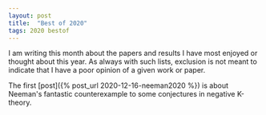 ```yaml
---
layout: post
title:  "Best of 2020"
tags: 2020 bestof
---
```

<div style="display:none">
$
\newcommand\A{\mathrm{A}}
\newcommand\E{\mathrm{E}}
\newcommand\G{\mathrm{G}}
\newcommand\H{\mathrm{H}}
\newcommand\K{\mathrm{K}}
\newcommand\L{\mathrm{L}}
\newcommand\M{\mathrm{M}}
\newcommand\Ascr{\mathcal{A}}
\newcommand\Cscr{\mathcal{C}}
\newcommand\Dscr{\mathcal{D}}
\newcommand\Escr{\mathcal{E}}
\newcommand\Kscr{\mathcal{K}}
\newcommand\Perfscr{\mathcal{P}\mathrm{erf}}
\newcommand\Acscr{\mathcal{A}\mathrm{c}}
\newcommand\heart{\heartsuit}
\newcommand\cn{\mathrm{cn}}
\newcommand\op{\mathrm{op}}
\newcommand\Ho{\mathrm{Ho}}
\newcommand\dR{\mathrm{dR}}
\newcommand\HH{\mathrm{HH}}
\newcommand\TC{\mathrm{TC}}
\newcommand{\bMap}{\mathbf{Map}}
\newcommand{\End}{\mathrm{End}}
\newcommand{\Mod}{\mathrm{Mod}}
\newcommand\bE{\mathbf{E}}
\newcommand\bZ{\mathbf{Z}}
\newcommand\bAM{\mathbf{AM}}
\newcommand\bLM{\mathbf{LM}}
\newcommand\Spec{\mathrm{Spec}}
$
</div>
I am writing this month about the papers and results I have most enjoyed or
thought about this year. As always with such lists, exclusion is not meant to
indicate that I have a poor opinion of a given work or paper.

The first [post]({% post_url 2020-12-16-neeman2020 %}) is about Neeman's fantastic counterexample to some conjectures
in negative K-theory.
